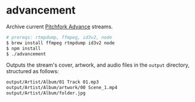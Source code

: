 advancement
===========

Archive current [Pitchfork Advance](http://pitchfork.com/advance/) streams.

```bash
# prereqs: rtmpdump, ffmpeg, id3v2, node
$ brew install ffmpeg rtmpdump id3v2 node
$ npm install
$ ./advancement
```

Outputs the stream's cover, artwork, and audio files
in the ``output`` directory, structured as follows:

```bash
output/Artist/Album/01 Track 01.mp3
output/Artist/Album/artwork/00 Scene_1.mp4
output/Artist/Album/folder.jpg
```

